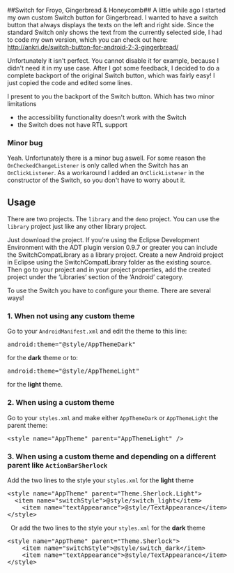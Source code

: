 ##Switch for Froyo, Gingerbread & Honeycomb##
A little while ago I started my own custom Switch button for Gingerbread. I wanted to have a switch button that always displays the texts on the left and right side. Since the standard Switch only shows the text from the currently selected side, I had to code my own version, which you can check out here: http://ankri.de/switch-button-for-android-2-3-gingerbread/

Unfortunately it isn't perfect. You cannot disable it for example, because I didn't need it in my use case. After I got some feedback, I decided to do a complete backport of the original Switch button, which was fairly easy! I just copied the code and edited some lines.

I present to you the backport of the Switch button. Which has two minor limitations
* the accessibility functionality doesn't work with the Switch
* the Switch does not have RTL support

### Minor bug ###
Yeah. Unfortunately there is a minor bug aswell. For some reason the <code>OnCheckedChangeListener</code> is only called when the Switch has an <code>OnClickListener</code>. As a workaround I added an <code>OnClickListener</code> in the constructor of the Switch, so you don't have to worry about it.

## Usage ##
There are two projects. The <code>library</code> and the <code>demo</code> project. You can use the <code>library</code> project just like any other library project.

Just download the project. If you’re using the Eclipse Development Environment with the ADT plugin version 0.9.7 or greater you can include the SwitchCompatLibrary as a library project. Create a new Android project in Eclipse using the SwitchCompatLibrary folder as the existing source.
Then go to your project and in your project properties, add the created project under the ‘Libraries’ section of the ‘Android’ category.

To use the Switch you have to configure your theme. There are several ways!
<h3>1. When not using any custom theme</h3>
Go to your <code>AndroidManifest.xml</code> and edit the theme to this line:
<pre class="lang:xhtml decode:true">android:theme="@style/AppThemeDark"</pre>
for the <strong>dark</strong> theme or to:
<pre class="lang:xhtml decode:true">android:theme="@style/AppThemeLight"</pre>
for the <strong>light</strong> theme.
<h3>2. When using a custom theme</h3>
Go to your <code>styles.xml</code> and make either <code>AppThemeDark</code> or <code>AppThemeLight</code> the parent theme:
<pre class="lang:xhtml decode:true">&lt;style name="AppTheme" parent="AppThemeLight" /&gt;</pre>
<h3>3. When using a custom theme and depending on a different parent like <code>ActionBarSherlock</code></h3>
Add the two lines to the style your <code>styles.xml</code> for the <b>light</b> theme
<pre class="lang:xhtml decode:true ">&lt;style name="AppTheme" parent="Theme.Sherlock.Light"&gt;
  &lt;item name="switchStyle"&gt;@style/switch_light&lt;/item&gt;
	&lt;item name="textAppearance"&gt;@style/TextAppearance&lt;/item&gt;
&lt;/style&gt;</pre>
&nbsp;
Or add the two lines to the style your <code>styles.xml</code> for the <b>dark</b> theme
<pre class="lang:xhtml decode:true ">&lt;style name="AppTheme" parent="Theme.Sherlock"&gt;
	&lt;item name="switchStyle"&gt;@style/switch_dark&lt;/item&gt;
	&lt;item name="textAppearance"&gt;@style/TextAppearance&lt;/item&gt;
&lt;/style&gt;</pre>
&nbsp;